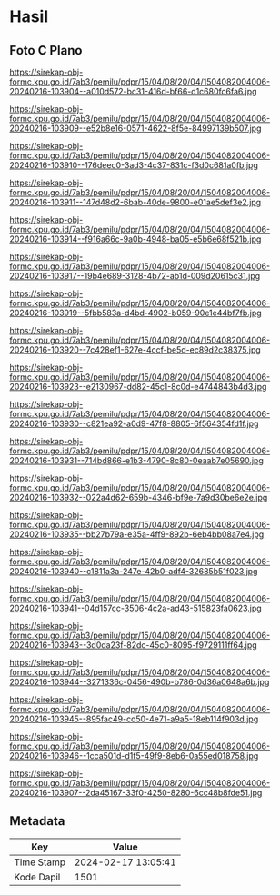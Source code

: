 # Hasil

## Foto C Plano

https://sirekap-obj-formc.kpu.go.id/7ab3/pemilu/pdpr/15/04/08/20/04/1504082004006-20240216-103904--a010d572-bc31-416d-bf66-d1c680fc6fa6.jpg

https://sirekap-obj-formc.kpu.go.id/7ab3/pemilu/pdpr/15/04/08/20/04/1504082004006-20240216-103909--e52b8e16-0571-4622-8f5e-84997139b507.jpg

https://sirekap-obj-formc.kpu.go.id/7ab3/pemilu/pdpr/15/04/08/20/04/1504082004006-20240216-103910--176deec0-3ad3-4c37-831c-f3d0c681a0fb.jpg

https://sirekap-obj-formc.kpu.go.id/7ab3/pemilu/pdpr/15/04/08/20/04/1504082004006-20240216-103911--147d48d2-6bab-40de-9800-e01ae5def3e2.jpg

https://sirekap-obj-formc.kpu.go.id/7ab3/pemilu/pdpr/15/04/08/20/04/1504082004006-20240216-103914--f916a66c-9a0b-4948-ba05-e5b6e68f521b.jpg

https://sirekap-obj-formc.kpu.go.id/7ab3/pemilu/pdpr/15/04/08/20/04/1504082004006-20240216-103917--19b4e689-3128-4b72-ab1d-009d20615c31.jpg

https://sirekap-obj-formc.kpu.go.id/7ab3/pemilu/pdpr/15/04/08/20/04/1504082004006-20240216-103919--5fbb583a-d4bd-4902-b059-90e1e44bf7fb.jpg

https://sirekap-obj-formc.kpu.go.id/7ab3/pemilu/pdpr/15/04/08/20/04/1504082004006-20240216-103920--7c428ef1-627e-4ccf-be5d-ec89d2c38375.jpg

https://sirekap-obj-formc.kpu.go.id/7ab3/pemilu/pdpr/15/04/08/20/04/1504082004006-20240216-103923--e2130967-dd82-45c1-8c0d-e4744843b4d3.jpg

https://sirekap-obj-formc.kpu.go.id/7ab3/pemilu/pdpr/15/04/08/20/04/1504082004006-20240216-103930--c821ea92-a0d9-47f8-8805-6f564354fd1f.jpg

https://sirekap-obj-formc.kpu.go.id/7ab3/pemilu/pdpr/15/04/08/20/04/1504082004006-20240216-103931--714bd866-e1b3-4790-8c80-0eaab7e05690.jpg

https://sirekap-obj-formc.kpu.go.id/7ab3/pemilu/pdpr/15/04/08/20/04/1504082004006-20240216-103932--022a4d62-659b-4346-bf9e-7a9d30be6e2e.jpg

https://sirekap-obj-formc.kpu.go.id/7ab3/pemilu/pdpr/15/04/08/20/04/1504082004006-20240216-103935--bb27b79a-e35a-4ff9-892b-6eb4bb08a7e4.jpg

https://sirekap-obj-formc.kpu.go.id/7ab3/pemilu/pdpr/15/04/08/20/04/1504082004006-20240216-103940--c1811a3a-247e-42b0-adf4-32685b51f023.jpg

https://sirekap-obj-formc.kpu.go.id/7ab3/pemilu/pdpr/15/04/08/20/04/1504082004006-20240216-103941--04d157cc-3506-4c2a-ad43-515823fa0623.jpg

https://sirekap-obj-formc.kpu.go.id/7ab3/pemilu/pdpr/15/04/08/20/04/1504082004006-20240216-103943--3d0da23f-82dc-45c0-8095-f9729111ff64.jpg

https://sirekap-obj-formc.kpu.go.id/7ab3/pemilu/pdpr/15/04/08/20/04/1504082004006-20240216-103944--3271336c-0456-490b-b786-0d36a0648a6b.jpg

https://sirekap-obj-formc.kpu.go.id/7ab3/pemilu/pdpr/15/04/08/20/04/1504082004006-20240216-103945--895fac49-cd50-4e71-a9a5-18eb114f903d.jpg

https://sirekap-obj-formc.kpu.go.id/7ab3/pemilu/pdpr/15/04/08/20/04/1504082004006-20240216-103946--1cca501d-d1f5-49f9-8eb6-0a55ed018758.jpg

https://sirekap-obj-formc.kpu.go.id/7ab3/pemilu/pdpr/15/04/08/20/04/1504082004006-20240216-103907--2da45167-33f0-4250-8280-6cc48b8fde51.jpg


## Metadata

| Key        | Value               |
| ---------- | ------------------- |
| Time Stamp | 2024-02-17 13:05:41 |
| Kode Dapil | 1501                |



